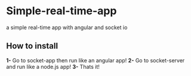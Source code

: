 # Simple-real-time-app
a simple real-time app with angular and socket io

## How to install
**1-** Go to socket-app then run like an angular app!
**2-** Go to socket-server and run like a node.js app!
**3-** Thats it!
